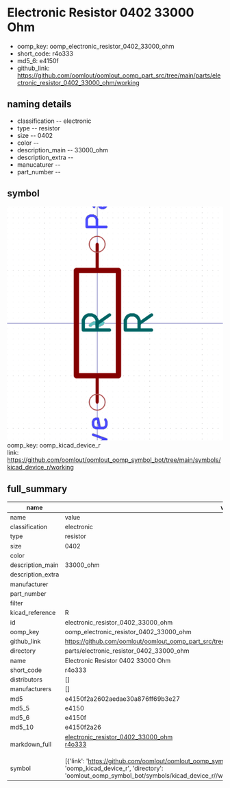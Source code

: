 # Electronic Resistor 0402 33000 Ohm

  
* oomp_key: oomp_electronic_resistor_0402_33000_ohm 
* short_code: r4o333
* md5_6: e4150f  
* github_link: https://github.com/oomlout/oomlout_oomp_part_src/tree/main/parts/electronic_resistor_0402_33000_ohm/working  
## naming details
* classification -- electronic
* type -- resistor
* size -- 0402
* color -- 
* description_main -- 33000_ohm
* description_extra -- 
* manucaturer -- 
* part_number -- 



## symbol

![](symbol/0/working/working_600.png)  
oomp_key: oomp_kicad_device_r  
link: https://github.com/oomlout/oomlout_oomp_symbol_bot/tree/main/symbols/kicad_device_r/working  


## full_summary
| name | value | 
| --- | --- | 
| name | value | 
| classification | electronic | 
| type | resistor | 
| size | 0402 | 
| color |  | 
| description_main | 33000_ohm | 
| description_extra |  | 
| manufacturer |  | 
| part_number |  | 
| filter |  | 
| kicad_reference | R | 
| id | electronic_resistor_0402_33000_ohm | 
| oomp_key | oomp_electronic_resistor_0402_33000_ohm | 
| github_link | https://github.com/oomlout/oomlout_oomp_part_src/tree/main/parts/electronic_resistor_0402_33000_ohm/working | 
| directory | parts/electronic_resistor_0402_33000_ohm | 
| name | Electronic Resistor 0402 33000 Ohm | 
| short_code | r4o333 | 
| distributors | [] | 
| manufacturers | [] | 
| md5 | e4150f2a2602aedae30a876ff69b3e27 | 
| md5_5 | e4150 | 
| md5_6 | e4150f | 
| md5_10 | e4150f2a26 | 
| markdown_full | [electronic_resistor_0402_33000_ohm](https://github.com/oomlout/oomlout_oomp_part_src/tree/main/parts/electronic_resistor_0402_33000_ohm/working)<br>[r4o333](https://github.com/oomlout/oomlout_oomp_part_src/tree/main/parts/electronic_resistor_0402_33000_ohm/working)<br><br> | 
| symbol | [{'link': 'https://github.com/oomlout/oomlout_oomp_symbol_bot/tree/main/symbols/kicad_device_r', 'oomp_key': 'oomp_kicad_device_r', 'directory': 'oomlout_oomp_symbol_bot/symbols/kicad_device_r//working/working.kicad_sym'}] | 
